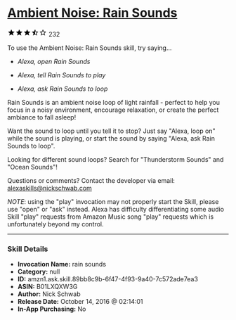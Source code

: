 # [Ambient Noise: Rain Sounds](http://alexa.amazon.com/#skills/amzn1.ask.skill.89bb8c9b-6f47-4f93-9a40-7c572ade7ea3)
![3.3 stars](../../images/ic_star_black_18dp_1x.png)![3.3 stars](../../images/ic_star_black_18dp_1x.png)![3.3 stars](../../images/ic_star_black_18dp_1x.png)![3.3 stars](../../images/ic_star_half_black_18dp_1x.png)![3.3 stars](../../images/ic_star_border_black_18dp_1x.png) 232

To use the Ambient Noise: Rain Sounds skill, try saying...

* *Alexa, open Rain Sounds*

* *Alexa, tell Rain Sounds to play*

* *Alexa, ask Rain Sounds to loop*

Rain Sounds is an ambient noise loop of light rainfall - perfect to help you focus in a noisy environment, encourage relaxation, or create the perfect ambiance to fall asleep!

Want the sound to loop until you tell it to stop? Just say "Alexa, loop on" while the sound is playing, or start the sound by saying "Alexa, ask Rain Sounds to loop".

Looking for different sound loops? Search for "Thunderstorm Sounds" and "Ocean Sounds"!

Questions or comments? Contact the developer via email: alexaskills@nickschwab.com

*NOTE*: using the "play" invocation may not properly start the Skill, please use "open" or "ask" instead. Alexa has difficulty differentiating some audio Skill "play" requests from Amazon Music song "play" requests which is unfortunately beyond my control.

***

### Skill Details

* **Invocation Name:** rain sounds
* **Category:** null
* **ID:** amzn1.ask.skill.89bb8c9b-6f47-4f93-9a40-7c572ade7ea3
* **ASIN:** B01LXQXW3G
* **Author:** Nick Schwab
* **Release Date:** October 14, 2016 @ 02:14:01
* **In-App Purchasing:** No
